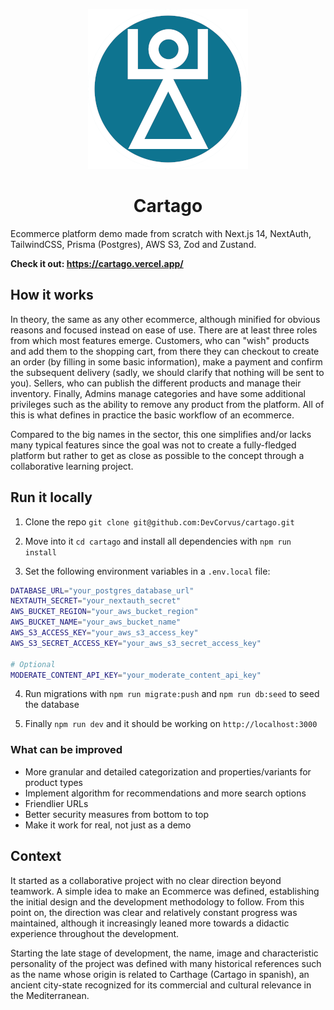 <p align="center">
  <img src="./cartago-icon.png" alt="Cartago Icon">
</p>

<h1 align="center">Cartago</h1>

Ecommerce platform demo made from scratch with Next.js 14, NextAuth, TailwindCSS, Prisma (Postgres), AWS S3, Zod and Zustand.

**Check it out: https://cartago.vercel.app/**

## How it works

In theory, the same as any other ecommerce, although minified for obvious reasons and focused instead on ease of use. There are at least three roles from which most features emerge. Customers, who can "wish" products and add them to the shopping cart, from there they can checkout to create an order (by filling in some basic information), make a payment and confirm the subsequent delivery (sadly, we should clarify that nothing will be sent to you). Sellers, who can publish the different products and manage their inventory. Finally, Admins manage categories and have some additional privileges such as the ability to remove any product from the platform. All of this is what defines in practice the basic workflow of an ecommerce.

Compared to the big names in the sector, this one simplifies and/or lacks many typical features since the goal was not to create a fully-fledged platform but rather to get as close as possible to the concept through a collaborative learning project.

## Run it locally

1. Clone the repo `git clone git@github.com:DevCorvus/cartago.git`

2. Move into it `cd cartago` and install all dependencies with `npm run install`

3. Set the following environment variables in a `.env.local` file:

```bash
DATABASE_URL="your_postgres_database_url"
NEXTAUTH_SECRET="your_nextauth_secret"
AWS_BUCKET_REGION="your_aws_bucket_region"
AWS_BUCKET_NAME="your_aws_bucket_name"
AWS_S3_ACCESS_KEY="your_aws_s3_access_key"
AWS_S3_SECRET_ACCESS_KEY="your_aws_s3_secret_access_key"

# Optional
MODERATE_CONTENT_API_KEY="your_moderate_content_api_key"
```

4. Run migrations with `npm run migrate:push` and `npm run db:seed` to seed the database

5. Finally `npm run dev` and it should be working on `http://localhost:3000`

### What can be improved

- More granular and detailed categorization and properties/variants for product types
- Implement algorithm for recommendations and more search options
- Friendlier URLs
- Better security measures from bottom to top
- Make it work for real, not just as a demo

## Context

It started as a collaborative project with no clear direction beyond teamwork. A simple idea to make an Ecommerce was defined, establishing the initial design and the development methodology to follow. From this point on, the direction was clear and relatively constant progress was maintained, although it increasingly leaned more towards a didactic experience throughout the development.

Starting the late stage of development, the name, image and characteristic personality of the project was defined with many historical references such as the name whose origin is related to Carthage (Cartago in spanish), an ancient city-state recognized for its commercial and cultural relevance in the Mediterranean.

